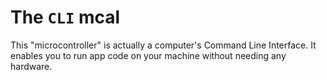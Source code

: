 # The `CLI` mcal

This "microcontroller" is actually a computer's Command Line Interface. It enables you to run app code on your machine without needing any hardware.

